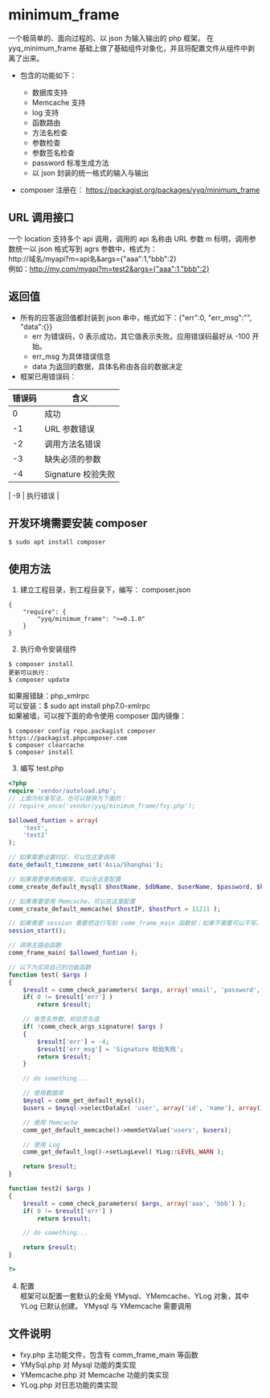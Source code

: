 # minimum_frame
一个极简单的、面向过程的、以 json 为输入输出的 php 框架。 在 yyq_minimum_frame 基础上做了基础组件对象化，并且将配置文件从组件中剥离了出来。

* 包含的功能如下：
  * 数据库支持
  * Memcache 支持
  * log 支持
  * 函数路由
  * 方法名检查
  * 参数检查
  * 参数签名检查
  * password 标准生成方法
  * 以 json 封装的统一格式的输入与输出

* composer 注册在： https://packagist.org/packages/yyq/minimum_frame

## URL 调用接口
一个 location 支持多个 api 调用，调用的 api 名称由 URL 参数 m 标明，调用参数统一以 json 格式写到 agrs 参数中，格式为：  
http://域名/myapi?m=api名&args={"aaa":1,"bbb":2}  
例如：http://my.com/myapi?m=test2&args={"aaa":1,"bbb":2}

## 返回值
* 所有的应答返回值都封装到 json 串中，格式如下：{"err":0, "err_msg":"", "data":{}}
    * err 为错误码，0 表示成功，其它值表示失败。应用错误码最好从 -100 开始。
    * err_msg 为具体错误信息
    * data 为返回的数据，具体名称由各自的数据决定
* 框架已用错误码：  

| 错误码 | 含义 |
| ---- | ---- |
| 0 | 成功 |
| -1 | URL 参数错误 |
| -2 | 调用方法名错误 |
| -3 | 缺失必须的参数 |
| -4 | Signature 校验失败 |

| -9 | 执行错误 |


## 开发环境需要安装 composer
```
$ sudo apt install composer
```

## 使用方法
1. 建立工程目录，到工程目录下，编写： composer.json
```
{
    "require": {
        "yyq/minimum_frame": ">=0.1.0"
    }
}
```

2. 执行命令安装组件
```shell
$ composer install
更新可以执行：
$ composer update
```
如果报错缺：php_xmlrpc  
可以安装：$ sudo apt install php7.0-xmlrpc  
如果被墙，可以按下面的命令使用 composer 国内镜像：  
```shell
$ composer config repo.packagist composer https://packagist.phpcomposer.com
$ composer clearcache
$ composer install
```


3. 编写 test.php
``` php
<?php
require 'vendor/autoload.php';
// 上面为标准写法，也可以替换为下面的：
// require_once('vendor/yyq/minimum_frame/fxy.php');

$allowed_funtion = array(
    'test',
    'test2'
);

// 如果需要设置时区，可以在这里调用
date_default_timezone_set('Asia/Shanghai');

// 如果需要使用数据库，可以在这里配置
comm_create_default_mysql( $hostName, $dbName, $userName, $password, $hostPort = 3306 );

// 如果需要使用 Memcache，可以在这里配置
comm_create_default_memcache( $hostIP, $hostPort = 11211 );

// 如果需要 session 需要把这行写到 comm_frame_main 函数前；如果不需要可以不写。
session_start();

// 调用主路由函数
comm_frame_main( $allowed_funtion );

// 以下为实现自己的功能函数
function test( $args )
{
    $result = comm_check_parameters( $args, array('email', 'password', 'signature') );
    if( 0 != $result['err'] )
        return $result;

    // 有签名参数，校验签名值
    if( !comm_check_args_signature( $args )
    {
        $result['err'] = -4;
        $result['err_msg'] = 'Signature 校验失败';
        return $result;
    }

    // do something...

    // 使用数据库
    $mysql = comm_get_default_mysql();
    $users = $mysql->selectDataEx( 'user', array('id', 'name'), array(1, 'yyq') );

    // 使用 Memcache
    comm_get_default_memcache()->memSetValue('users', $users);

    // 使用 Log
    comm_get_default_log()->setLogLevel( YLog::LEVEL_WARN );

    return $result;
}

function test2( $args )
{
    $result = comm_check_parameters( $args, array('aaa', 'bbb') );
    if( 0 != $result['err'] )
        return $result;

    // do something...

    return $result;
}

?>
```

4. 配置  
框架可以配置一套默认的全局 YMysql、YMemcache、YLog 对象，其中 YLog 已默认创建。
YMysql 与 YMemcache 需要调用 

## 文件说明
* fxy.php 主功能文件，包含有 comm_frame_main 等函数
* YMySql.php 对 Mysql 功能的类实现
* YMemcache.php 对 Memcache 功能的类实现
* YLog.php 对日志功能的类实现

